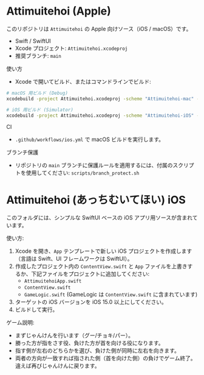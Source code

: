 # Attimuitehoi (Apple)

このリポジトリは `Attimuitehoi` の Apple 向けソース（iOS / macOS）です。

- Swift / SwiftUI
- Xcode プロジェクト: `Attimuitehoi.xcodeproj`
- 推奨ブランチ: `main`

使い方
- Xcode で開いてビルド、またはコマンドラインでビルド:

```bash
# macOS 用ビルド (Debug)
xcodebuild -project Attimuitehoi.xcodeproj -scheme "Attimuitehoi-mac" -configuration Debug -destination 'platform=macOS' clean build

# iOS 用ビルド (Simulator)
xcodebuild -project Attimuitehoi.xcodeproj -scheme "Attimuitehoi-iOS" -configuration Debug -destination 'platform=iOS Simulator,name=iPhone 14' clean build
```

CI
- `.github/workflows/ios.yml` で macOS ビルドを実行します。

ブランチ保護
- リポジトリの `main` ブランチに保護ルールを適用するには、付属のスクリプトを使用してください: `scripts/branch_protect.sh`
# Attimuitehoi (あっちむいてほい) iOS

このフォルダには、シンプルな SwiftUI ベースの iOS アプリ用ソースが含まれています。

使い方:

1. Xcode を開き、`App` テンプレートで新しい iOS プロジェクトを作成します（言語は Swift、UI フレームワークは SwiftUI）。
2. 作成したプロジェクト内の `ContentView.swift` と `App` ファイルを上書きするか、下記ファイルをプロジェクトに追加してください:
   - `AttimuitehoiApp.swift`
   - `ContentView.swift`
   - `GameLogic.swift` (GameLogic は `ContentView.swift` に含まれています)
3. ターゲットの iOS バージョンを iOS 15.0 以上にしてください。
4. ビルドして実行。

ゲーム説明:
- まずじゃんけんを行います（グー/チョキ/パー）。
- 勝った方が指をさす役、負けた方が首を向ける役になります。
- 指す側が左右のどちらかを選び、負けた側が同時に左右を向きます。
- 両者の方向が一致すれば指された側（首を向けた側）の負けでゲーム終了。違えば再びじゃんけんに戻ります。
